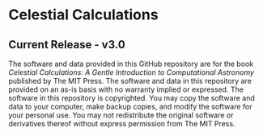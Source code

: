 # Celestial Calculations
## Current Release - v3.0

The software and data provided in this GitHub repository are for the book *Celestial Calculations: A Gentle Introduction to Computational Astronomy* published by The MIT Press. The software and data in this repository are provided on an as-is basis with no warranty implied or expressed. The software in this repository is copyrighted. You may copy the software and data to your computer, make backup copies, and modify the software for your personal use. You may not redistribute the original software or derivatives thereof without express permission from The MIT Press.

